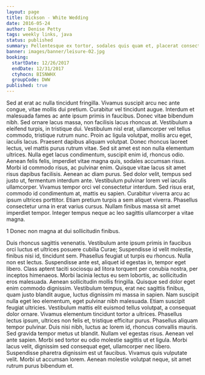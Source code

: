 ```yaml
---
layout: page
title: Dickson - White Wedding
date: 2016-05-24
author: Denise Petty
tags: weekly links, java
status: published
summary: Pellentesque ex tortor, sodales quis quam et, placerat consectetur.
banner: images/banner/leisure-02.jpg
booking:
  startDate: 12/26/2017
  endDate: 12/31/2017
  ctyhocn: BISNWHX
  groupCode: DWW
published: true
---
```

Sed at erat ac nulla tincidunt fringilla. Vivamus suscipit arcu nec ante congue, vitae mollis dui pretium. Curabitur vel tincidunt augue. Interdum et malesuada fames ac ante ipsum primis in faucibus. Donec vitae bibendum nibh. Sed ornare lacus massa, non facilisis lacus rhoncus at. Vestibulum a eleifend turpis, in tristique dui. Vestibulum nisl erat, ullamcorper vel tellus commodo, tristique rutrum nunc. Proin ac ligula volutpat, mollis arcu eget, iaculis lacus. Praesent dapibus aliquam volutpat. Donec rhoncus laoreet lectus, vel mattis purus rutrum vitae.
Sed sit amet est non nulla elementum ultrices. Nulla eget lacus condimentum, suscipit enim id, rhoncus odio. Aenean felis felis, imperdiet vitae magna quis, sodales accumsan risus. Morbi id commodo risus, ac pulvinar enim. Quisque vitae lacus sit amet risus dapibus facilisis. Aenean ac diam purus. Sed dolor velit, tempus sed justo ut, fermentum interdum ante. Vestibulum pulvinar lorem vel iaculis ullamcorper. Vivamus tempor orci vel consectetur interdum. Sed risus erat, commodo id condimentum at, mattis eu sapien. Curabitur viverra arcu ac ipsum ultrices porttitor. Etiam pretium turpis a sem aliquet viverra. Phasellus consectetur urna in erat varius cursus. Nullam finibus massa sit amet imperdiet tempor. Integer tempus neque ac leo sagittis ullamcorper a vitae magna.

1 Donec non magna at dui sollicitudin finibus.

Duis rhoncus sagittis venenatis. Vestibulum ante ipsum primis in faucibus orci luctus et ultrices posuere cubilia Curae; Suspendisse id velit molestie, finibus nisi id, tincidunt sem. Phasellus feugiat ut turpis eu rhoncus. Nulla non est lectus. Suspendisse ante est, aliquet id egestas in, tempor eget libero. Class aptent taciti sociosqu ad litora torquent per conubia nostra, per inceptos himenaeos. Morbi lacinia lectus eu sem lobortis, ac sollicitudin eros malesuada. Aenean sollicitudin mollis fringilla. Quisque sed dolor eget enim commodo dignissim. Vestibulum tempus, erat nec sagittis finibus, quam justo blandit augue, luctus dignissim mi massa in sapien. Nam suscipit nulla eget leo elementum, eget pulvinar nibh malesuada.
Etiam suscipit feugiat ultricies. Vestibulum mattis elit euismod tellus volutpat, a consequat dolor ornare. Vivamus elementum tincidunt tortor a ultrices. Phasellus lectus ipsum, ultrices non felis et, tristique efficitur purus. Phasellus aliquam tempor pulvinar. Duis nisi nibh, luctus ac lorem id, rhoncus convallis mauris. Sed gravida tempor metus ut blandit. Nullam vel egestas risus. Aenean vel ante sapien. Morbi sed tortor eu odio molestie sagittis ut et ligula. Morbi lacus velit, dignissim sed consequat eget, ullamcorper nec libero. Suspendisse pharetra dignissim est ut faucibus. Vivamus quis vulputate velit. Morbi ut accumsan lorem. Aenean molestie volutpat neque, sit amet rutrum purus bibendum et.
